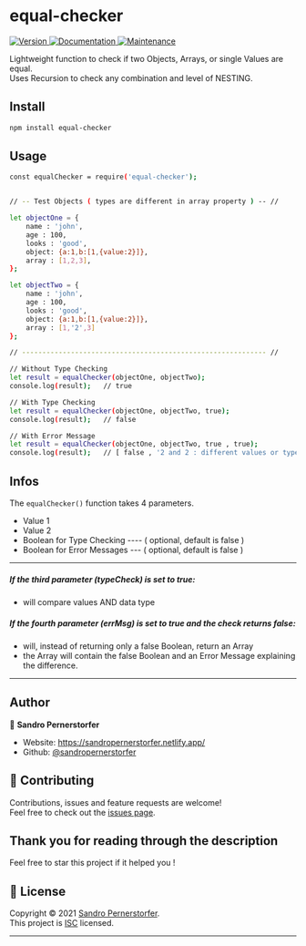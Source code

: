 <h1>equal-checker</h1>
<p>
  <a href="https://www.npmjs.com/package/equal-checker" target="_blank">
    <img alt="Version" src="https://img.shields.io/npm/v/equal-checker.svg">
  </a>
  <a href="https://github.com/sandropernerstorfer/equal-checker-npm#readme" target="_blank">
    <img alt="Documentation" src="https://img.shields.io/badge/documentation-yes-brightgreen.svg" />
  </a>
  <a href="https://github.com/sandropernerstorfer/equal-checker-npm/graphs/commit-activity" target="_blank">
    <img alt="Maintenance" src="https://img.shields.io/badge/Maintained%3F-yes-green.svg" />
  </a>
</p>
<p>
  Lightweight function to check if two Objects, Arrays, or single Values are equal.<br>
  Uses Recursion to check any combination and level of NESTING.
</p>

## Install

```sh
npm install equal-checker
```

## Usage

```sh
const equalChecker = require('equal-checker');


// -- Test Objects ( types are different in array property ) -- //

let objectOne = {
    name : 'john',
    age : 100,
    looks : 'good',
    object: {a:1,b:[1,{value:2}]},
    array : [1,2,3],
};

let objectTwo = {
    name : 'john',
    age : 100,
    looks : 'good',
    object: {a:1,b:[1,{value:2}]},
    array : [1,'2',3]
};

// ------------------------------------------------------------ //

// Without Type Checking
let result = equalChecker(objectOne, objectTwo);
console.log(result);   // true

// With Type Checking
let result = equalChecker(objectOne, objectTwo, true);
console.log(result);   // false

// With Error Message
let result = equalChecker(objectOne, objectTwo, true , true);
console.log(result);   // [ false , '2 and 2 : different values or types'];

```

## Infos

The ```equalChecker()``` function takes 4 parameters.
* Value 1
* Value 2
* Boolean for Type Checking ---- ( optional, default is false )
* Boolean for Error Messages --- ( optional, default is false )
---
##### If the third parameter (typeCheck) is set to true:
* will compare values AND data type
##### If the fourth parameter (errMsg) is set to true and the check returns false:
* will, instead of returning only a false Boolean, return an Array
* the Array will contain the false Boolean and an Error Message explaining the difference.
---
## Author
👤 **Sandro Pernerstorfer**
* Website: https://sandropernerstorfer.netlify.app/
* Github: [@sandropernerstorfer](https://github.com/sandropernerstorfer)

## 🤝 Contributing
Contributions, issues and feature requests are welcome!<br />Feel free to check out the [issues page](https://github.com/sandropernerstorfer/equal-checker-npm/issues).

## Thank you for reading through the description

Feel free to star this project if it helped you !

## 📝 License

Copyright © 2021 [Sandro Pernerstorfer](https://github.com/sandropernerstorfer).<br />
This project is [ISC](https://github.com/sandropernerstorfer/equal-checker-npm/blob/master/LICENSE) licensed.

***